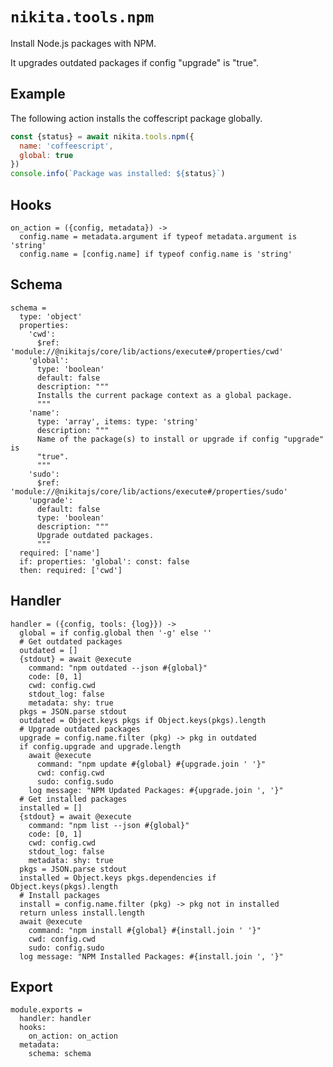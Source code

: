 
# `nikita.tools.npm`

Install Node.js packages with NPM.

It upgrades outdated packages if config "upgrade" is "true".

## Example

The following action installs the coffescript package globally.

```js
const {status} = await nikita.tools.npm({
  name: 'coffeescript',
  global: true
})
console.info(`Package was installed: ${status}`)
```

## Hooks

    on_action = ({config, metadata}) ->
      config.name = metadata.argument if typeof metadata.argument is 'string'
      config.name = [config.name] if typeof config.name is 'string'

## Schema

    schema =
      type: 'object'
      properties:
        'cwd':
          $ref: 'module://@nikitajs/core/lib/actions/execute#/properties/cwd'
        'global':
          type: 'boolean'
          default: false
          description: """
          Installs the current package context as a global package.
          """
        'name':
          type: 'array', items: type: 'string'
          description: """
          Name of the package(s) to install or upgrade if config "upgrade" is
          "true".
          """
        'sudo':
          $ref: 'module://@nikitajs/core/lib/actions/execute#/properties/sudo'
        'upgrade':
          default: false
          type: 'boolean'
          description: """
          Upgrade outdated packages.
          """
      required: ['name']
      if: properties: 'global': const: false
      then: required: ['cwd']

## Handler

    handler = ({config, tools: {log}}) ->
      global = if config.global then '-g' else ''
      # Get outdated packages
      outdated = []
      {stdout} = await @execute
        command: "npm outdated --json #{global}"
        code: [0, 1]
        cwd: config.cwd
        stdout_log: false
        metadata: shy: true
      pkgs = JSON.parse stdout
      outdated = Object.keys pkgs if Object.keys(pkgs).length
      # Upgrade outdated packages
      upgrade = config.name.filter (pkg) -> pkg in outdated
      if config.upgrade and upgrade.length
        await @execute
          command: "npm update #{global} #{upgrade.join ' '}"
          cwd: config.cwd
          sudo: config.sudo
        log message: "NPM Updated Packages: #{upgrade.join ', '}"
      # Get installed packages
      installed = []
      {stdout} = await @execute
        command: "npm list --json #{global}"
        code: [0, 1]
        cwd: config.cwd
        stdout_log: false
        metadata: shy: true
      pkgs = JSON.parse stdout
      installed = Object.keys pkgs.dependencies if Object.keys(pkgs).length
      # Install packages
      install = config.name.filter (pkg) -> pkg not in installed
      return unless install.length
      await @execute
        command: "npm install #{global} #{install.join ' '}"
        cwd: config.cwd
        sudo: config.sudo
      log message: "NPM Installed Packages: #{install.join ', '}"

## Export

    module.exports =
      handler: handler
      hooks:
        on_action: on_action
      metadata:
        schema: schema
